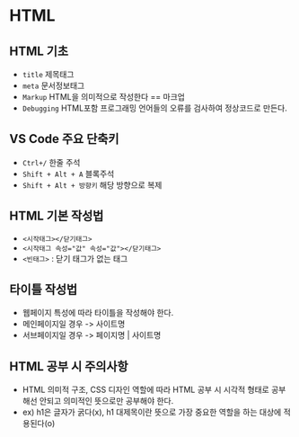 # HTML
## HTML 기초
* `title` 제목태그
* `meta` 문서정보태그
* `Markup` HTML을 의미적으로 작성한다 == 마크업
* `Debugging` HTML포함 프로그래밍 언어들의 오류를 검사하여 정상코드로 만든다.
## VS Code 주요 단축키
* `Ctrl+/` 한줄 주석
* `Shift + Alt + A` 블록주석
* `Shift + Alt + 방향키` 해당 방향으로 복제
## HTML 기본 작성법
* `<시작태그></닫기태그>`
* `<시작태그 속성="값" 속성="값"></닫기태그>`
* `<빈태그>` : 닫기 태그가 없는 태그
## 타이틀 작성법
* 웹페이지 특성에 따라 타이틀을 작성해야 한다.
* 메인페이지일 경우 -> 사이트명
* 서브페이지일 경우 -> 페이지명 | 사이트명
## HTML 공부 시 주의사항
* HTML 의미적 구조, CSS 디자인 역할에 따라 HTML 공부 시 시각적 형태로 공부해선 안되고 의미적인 뜻으로만 공부해야 한다.
* ex) h1은 글자가 굵다(x), h1 대제목이란 뜻으로 가장 중요한 역할을 하는 대상에 적용된다(o)